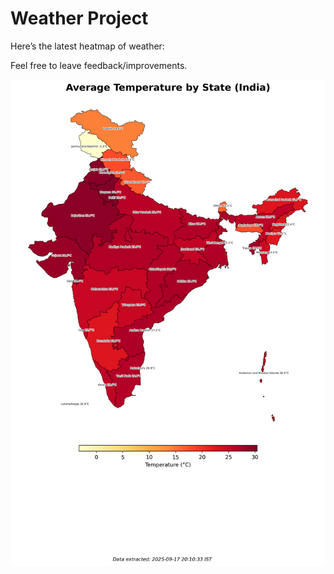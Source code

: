 # Weather Project

Here’s the latest heatmap of weather:

Feel free to leave feedback/improvements.

![India Heatmap](docs/assets/india_heatmap.png?v=CAC863)
